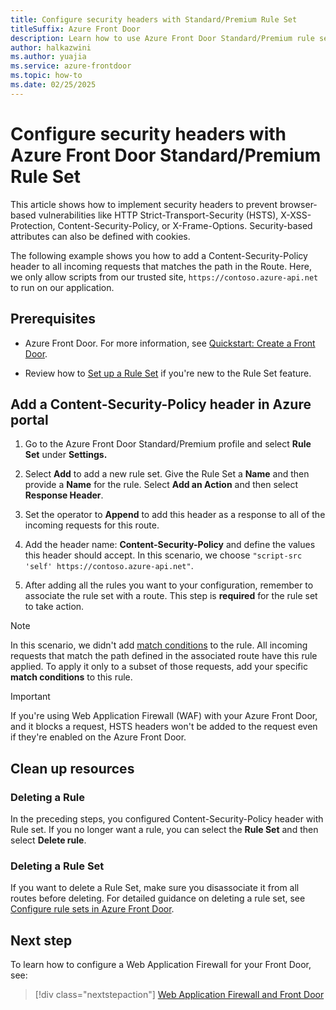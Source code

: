 ```yaml
---
title: Configure security headers with Standard/Premium Rule Set
titleSuffix: Azure Front Door
description: Learn how to use Azure Front Door Standard/Premium rule sets to configure security headers and prevent browser-based vulnerabilities.
author: halkazwini
ms.author: yuajia
ms.service: azure-frontdoor
ms.topic: how-to
ms.date: 02/25/2025
---
```


# Configure security headers with Azure Front Door Standard/Premium Rule Set

This article shows how to implement security headers to prevent browser-based vulnerabilities like HTTP Strict-Transport-Security (HSTS), X-XSS-Protection, Content-Security-Policy, or X-Frame-Options. Security-based attributes can also be defined with cookies.

The following example shows you how to add a Content-Security-Policy header to all incoming requests that matches the path in the Route. Here, we only allow scripts from our trusted site, `https://contoso.azure-api.net` to run on our application.

## Prerequisites

- Azure Front Door. For more information, see [Quickstart: Create a Front Door](create-front-door-portal.md).

- Review how to [Set up a Rule Set](how-to-configure-rule-set.md) if you're new to the Rule Set feature.

## Add a Content-Security-Policy header in Azure portal

1. Go to the Azure Front Door Standard/Premium profile and select **Rule Set** under **Settings.**

1. Select **Add** to add a new rule set. Give the Rule Set a **Name** and then provide a **Name** for the rule. Select **Add an Action** and then select **Response Header**.

1. Set the operator to **Append** to add this header as a response to all of the incoming requests for this route.

1. Add the header name: **Content-Security-Policy** and define the values this header should accept. In this scenario, we choose `"script-src 'self' https://contoso.azure-api.net"`.

1. After adding all the rules you want to your configuration, remember to associate the rule set with a route. This step is **required** for the rule set to take action.

> [!NOTE]
> In this scenario, we didn't add [match conditions](concept-rule-set-match-conditions.md) to the rule. All incoming requests that match the path defined in the associated route have this rule applied. To apply it only to a subset of those requests, add your specific **match conditions** to this rule.

> [!IMPORTANT]
> If you're using Web Application Firewall (WAF) with your Azure Front Door, and it blocks a request, HSTS headers won't be added to the request even if they're enabled on the Azure Front Door.

## Clean up resources

### Deleting a Rule

In the preceding steps, you configured Content-Security-Policy header with Rule set. If you no longer want a rule, you can select the **Rule Set** and then select **Delete rule**. 

### Deleting a Rule Set

If you want to delete a Rule Set, make sure you disassociate it from all routes before deleting. For detailed guidance on deleting a rule set, see [Configure rule sets in Azure Front Door](how-to-configure-rule-set.md).

## Next step

To learn how to configure a Web Application Firewall for your Front Door, see:

> [!div class="nextstepaction"]
> [Web Application Firewall and Front Door](../../web-application-firewall/afds/afds-overview.md)
